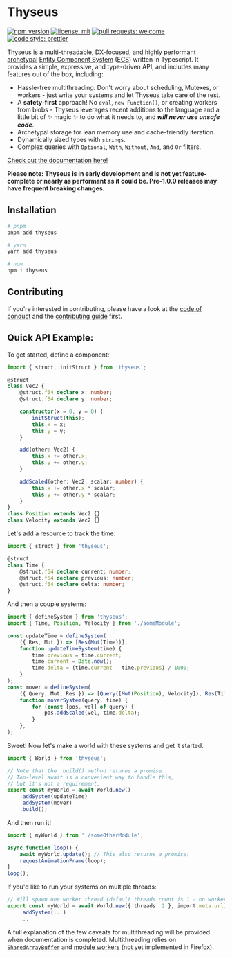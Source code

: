 # Thyseus

[![npm version](https://img.shields.io/npm/v/thyseus.svg?style=flat)](https://www.npmjs.com/package/thyseus)
[![license: mit](https://img.shields.io/badge/license-MIT-blue)](./LICENSE)
[![pull requests: welcome](https://img.shields.io/badge/PRs-welcome-brightgreen)](https://github.com/JaimeGensler/thyseus/pulls)
[![code style: prettier](https://img.shields.io/badge/code%20style-prettier-ff69b4)](https://github.com/prettier/prettier)

Thyseus is a multi-threadable, DX-focused, and highly performant
[archetypal](https://github.com/SanderMertens/ecs-faq#archetypes-aka-dense-ecs-or-table-based-ecs)
[Entity Component System](https://en.wikipedia.org/wiki/Entity_component_system)
([ECS](https://github.com/SanderMertens/ecs-faq)) written in Typescript. It
provides a simple, expressive, and type-driven API, and includes many features
out of the box, including:

-   Hassle-free multithreading. Don't worry about scheduling, Mutexes, or
    workers - just write your systems and let Thyseus take care of the rest.
-   A **safety-first** approach! No `eval`, `new Function()`, or creating
    workers from blobs - Thyseus leverages recent additions to the language and
    a little bit of ✨ magic ✨ to do what it needs to, and **_will never use
    unsafe code_**.
-   Archetypal storage for lean memory use and cache-friendly iteration.
-   Dynamically sized types with `string`s.
-   Complex queries with `Optional`, `With`, `Without`, `And`, and `Or` filters.

<p>
	<a href="https://github.com/JaimeGensler/thyseus-docs" target="_blank">
		Check out the documentation here!
	</a>
</p>

**Please note: Thyseus is in early development and is not yet feature-complete
or nearly as performant as it could be. Pre-1.0.0 releases may have frequent
breaking changes.**

## Installation

```sh
# pnpm
pnpm add thyseus

# yarn
yarn add thyseus

# npm
npm i thyseus
```

## Contributing

If you're interested in contributing, please have a look at the
[code of conduct](./CODE_OF_CONDUCT.md) and the
[contributing guide](./CONTRIBUTING.md) first.

## Quick API Example:

To get started, define a component:

```ts
import { struct, initStruct } from 'thyseus';

@struct
class Vec2 {
	@struct.f64 declare x: number;
	@struct.f64 declare y: number;

	constructor(x = 0, y = 0) {
		initStruct(this);
		this.x = x;
		this.y = y;
	}

	add(other: Vec2) {
		this.x += other.x;
		this.y += other.y;
	}

	addScaled(other: Vec2, scalar: number) {
		this.x += other.x * scalar;
		this.y += other.y * scalar;
	}
}
class Position extends Vec2 {}
class Velocity extends Vec2 {}
```

Let's add a resource to track the time:

```ts
import { struct } from 'thyseus';

@struct
class Time {
	@struct.f64 declare current: number;
	@struct.f64 declare previous: number;
	@struct.f64 declare delta: number;
}
```

And then a couple systems:

<!-- prettier-ignore -->
```ts
import { defineSystem } from 'thyseus';
import { Time, Position, Velocity } from './someModule';

const updateTime = defineSystem(
	({ Res, Mut }) => [Res(Mut(Time))],
	function updateTimeSystem(time) {
		time.previous = time.current;
		time.current = Date.now();
		time.delta = (time.current - time.previous) / 1000;
	}
);
const mover = defineSystem(
	({ Query, Mut, Res }) => [Query([Mut(Position), Velocity]), Res(Time)],
	function moverSystem(query, time) {
		for (const [pos, vel] of query) {
			pos.addScaled(vel, time.delta);
		}
	},
);
```

Sweet! Now let's make a world with these systems and get it started.

<!-- prettier-ignore -->
```ts
import { World } from 'thyseus';

// Note that the .build() method returns a promise.
// Top-level await is a convenient way to handle this,
// but it's not a requirement.
export const myWorld = await World.new()
	.addSystem(updateTime)
	.addSystem(mover)
	.build();
```

And then run it!

```ts
import { myWorld } from './someOtherModule';

async function loop() {
	await myWorld.update(); // This also returns a promise!
	requestAnimationFrame(loop);
}
loop();
```

If you'd like to run your systems on multiple threads:

```ts
// Will spawn one worker thread (default threads count is 1 - no worker threads)
export const myWorld = await World.new({ threads: 2 }, import.meta.url)
	.addSystem(...)
	...
```

A full explanation of the few caveats for multithreading will be provided when
documentation is completed. Multithreading relies on
[`SharedArrayBuffer`](https://caniuse.com/sharedarraybuffer) and
[module workers](https://caniuse.com/mdn-api_worker_worker_ecmascript_modules)
(not yet implemented in Firefox).
